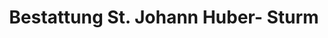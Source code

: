 ---
title: "Bestattung St. Johann Huber- Sturm"
url: /st-johann-in-tirol/bestattung-st-johann-huber-sturm/
shop: Bestattungen
---